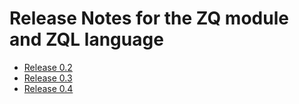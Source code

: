 # Release Notes for the ZQ module and ZQL language

* [Release 0.2](ReleaseNote_0.2.md)
* [Release 0.3](ReleaseNote_0.3.md)
* [Release 0.4](ReleaseNote_0.4.md)


